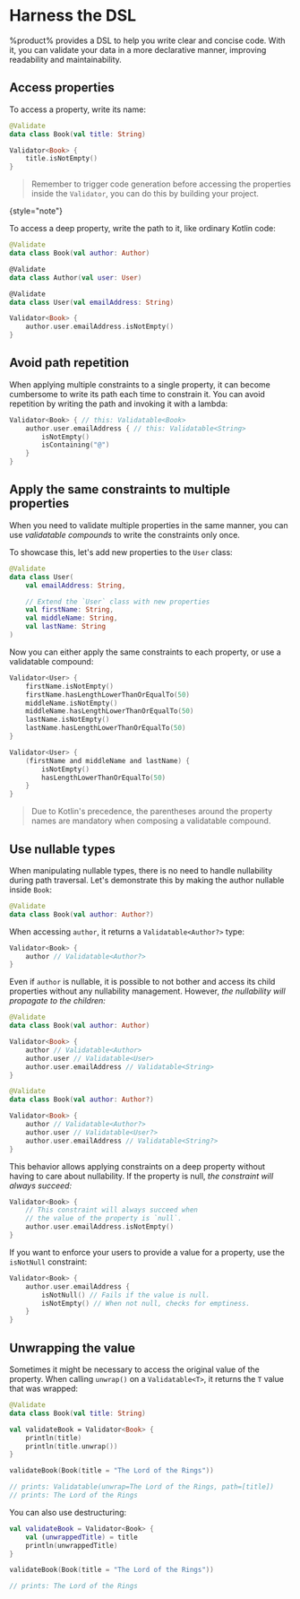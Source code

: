 # Harness the DSL

%product% provides a <tooltip term="DSL">DSL</tooltip> to help you write clear and concise code. With it, you can
validate your data in a more declarative manner, improving readability and maintainability.

## Access properties

To access a property, write its name:

```kotlin
@Validate
data class Book(val title: String)

Validator<Book> {
    title.isNotEmpty()
}
```

> Remember to trigger code generation before accessing the properties inside the `Validator`, you can do this by
> building your project.

{style="note"}

To access a deep property, write the path to it, like ordinary Kotlin code:

```kotlin
@Validate
data class Book(val author: Author)

@Validate
data class Author(val user: User)

@Validate
data class User(val emailAddress: String)

Validator<Book> {
    author.user.emailAddress.isNotEmpty()
}
```

## Avoid path repetition

When applying multiple constraints to a single property, it can become cumbersome to write its path each time to
constrain it. You can avoid repetition by writing the path and invoking it with a lambda:

```kotlin
Validator<Book> { // this: Validatable<Book>
    author.user.emailAddress { // this: Validatable<String>
        isNotEmpty()
        isContaining("@")
    }
}
```

## Apply the same constraints to multiple properties

When you need to validate multiple properties in the same manner, you can use _validatable compounds_ to write the
constraints only once.

To showcase this, let's add new properties to the `User` class:

```kotlin
@Validate
data class User(
    val emailAddress: String,

    // Extend the `User` class with new properties
    val firstName: String,
    val middleName: String,
    val lastName: String
)
```

Now you can either apply the same constraints to each property, or use a validatable compound:

<compare
    type="top-bottom"
    first-title="Without validatable compounds"
    second-title="With a validatable compound">

```kotlin
Validator<User> {
    firstName.isNotEmpty()
    firstName.hasLengthLowerThanOrEqualTo(50)
    middleName.isNotEmpty()
    middleName.hasLengthLowerThanOrEqualTo(50)
    lastName.isNotEmpty()
    lastName.hasLengthLowerThanOrEqualTo(50)
}
```

```kotlin
Validator<User> {
    (firstName and middleName and lastName) {
        isNotEmpty()
        hasLengthLowerThanOrEqualTo(50)
    }
}
```

</compare>

> Due to Kotlin's precedence, the parentheses around the property names are mandatory when composing a validatable
> compound.

## Use nullable types

When manipulating nullable types, there is no need to handle nullability during path traversal. Let's demonstrate this
by making the author nullable inside `Book`:

```kotlin
@Validate
data class Book(val author: Author?)
```

When accessing `author`, it returns a `Validatable<Author?>` type:

```kotlin
Validator<Book> {
    author // Validatable<Author?>
}
```

Even if `author` is nullable, it is possible to not bother and access its child properties without any nullability
management. However, _the nullability will propagate to the children:_

<compare
    type="top-bottom"
    first-title="Without nullables"
    second-title="With a single nullable, propagating to its children">

```kotlin
@Validate
data class Book(val author: Author)

Validator<Book> {
    author // Validatable<Author>
    author.user // Validatable<User>
    author.user.emailAddress // Validatable<String>
}
```

```kotlin
@Validate
data class Book(val author: Author?)

Validator<Book> {
    author // Validatable<Author?>
    author.user // Validatable<User?>
    author.user.emailAddress // Validatable<String?>
}
```

</compare>

This behavior allows applying constraints on a deep property without having to care about nullability. If the property
is null, _the constraint will always succeed:_

```kotlin
Validator<Book> {
    // This constraint will always succeed when
    // the value of the property is `null`.
    author.user.emailAddress.isNotEmpty()
}
```

If you want to enforce your users to provide a value for a property, use the `isNotNull` constraint:

```kotlin
Validator<Book> {
    author.user.emailAddress {
        isNotNull() // Fails if the value is null.
        isNotEmpty() // When not null, checks for emptiness.
    }
}
```

## Unwrapping the value

Sometimes it might be necessary to access the original value of the property. When calling `unwrap()` on a
`Validatable<T>`, it returns the `T` value that was wrapped:

```kotlin
@Validate
data class Book(val title: String)

val validateBook = Validator<Book> {
    println(title)
    println(title.unwrap())
}

validateBook(Book(title = "The Lord of the Rings"))

// prints: Validatable(unwrap=The Lord of the Rings, path=[title])
// prints: The Lord of the Rings
```

You can also use destructuring:

```kotlin
val validateBook = Validator<Book> {
    val (unwrappedTitle) = title
    println(unwrappedTitle)
}

validateBook(Book(title = "The Lord of the Rings"))

// prints: The Lord of the Rings
```
